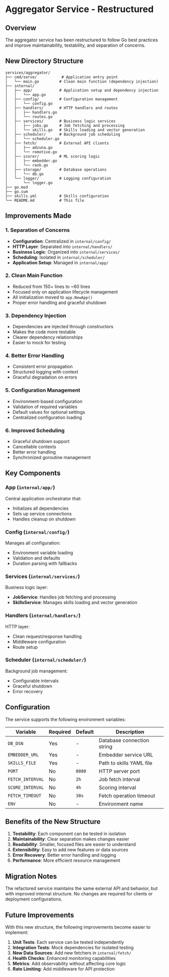 # Aggregator Service - Restructured

## Overview

The aggregator service has been restructured to follow Go best practices and improve maintainability, testability, and separation of concerns.

## New Directory Structure


```
services/aggregator/
├── cmd/serve/           # Application entry point
│   └── main.go         # Clean main function (dependency injection)
├── internal/
│   ├── app/            # Application setup and dependency injection
│   │   └── app.go
│   ├── config/         # Configuration management
│   │   └── config.go
│   ├── handlers/       # HTTP handlers and routes
│   │   ├── handlers.go
│   │   └── routes.go
│   ├── services/       # Business logic services
│   │   ├── jobs.go     # Job fetching and processing
│   │   └── skills.go   # Skills loading and vector generation
│   ├── scheduler/      # Background job scheduling
│   │   └── scheduler.go
│   ├── fetch/          # External API clients
│   │   ├── adzuna.go
│   │   └── remotive.go
│   ├── scorer/         # ML scoring logic
│   │   ├── embedder.go
│   │   └── rank.go
│   ├── storage/        # Database operations
│   │   └── db.go
│   └── logger/         # Logging configuration
│       └── logger.go
├── go.mod
├── go.sum
├── skills.yml          # Skills configuration
└── README.md           # This file
```

## Improvements Made

### 1. **Separation of Concerns**

- **Configuration**: Centralized in `internal/config/`
- **HTTP Layer**: Separated into `internal/handlers/`
- **Business Logic**: Organized into `internal/services/`
- **Scheduling**: Isolated in `internal/scheduler/`
- **Application Setup**: Managed in `internal/app/`

### 2. **Clean Main Function**

- Reduced from 150+ lines to ~60 lines
- Focused only on application lifecycle management
- All initialization moved to `app.NewApp()`
- Proper error handling and graceful shutdown

### 3. **Dependency Injection**

- Dependencies are injected through constructors
- Makes the code more testable
- Clearer dependency relationships
- Easier to mock for testing

### 4. **Better Error Handling**

- Consistent error propagation
- Structured logging with context
- Graceful degradation on errors

### 5. **Configuration Management**

- Environment-based configuration
- Validation of required variables
- Default values for optional settings
- Centralized configuration loading

### 6. **Improved Scheduling**

- Graceful shutdown support
- Cancellable contexts
- Better error handling
- Synchronized goroutine management

## Key Components

### App (`internal/app/`)

Central application orchestrator that:

- Initializes all dependencies
- Sets up service connections
- Handles cleanup on shutdown

### Config (`internal/config/`)

Manages all configuration:

- Environment variable loading
- Validation and defaults
- Duration parsing with fallbacks

### Services (`internal/services/`)

Business logic layer:

- **JobService**: Handles job fetching and processing
- **SkillsService**: Manages skills loading and vector generation

### Handlers (`internal/handlers/`)

HTTP layer:

- Clean request/response handling
- Middleware configuration
- Route setup

### Scheduler (`internal/scheduler/`)

Background job management:

- Configurable intervals
- Graceful shutdown
- Error recovery

## Configuration

The service supports the following environment variables:

| Variable | Required | Default | Description |
|----------|----------|---------|-------------|
| `DB_DSN` | Yes | - | Database connection string |
| `EMBEDDER_URL` | Yes | - | Embedder service URL |
| `SKILLS_FILE` | Yes | - | Path to skills YAML file |
| `PORT` | No | `8080` | HTTP server port |
| `FETCH_INTERVAL` | No | `2h` | Job fetch interval |
| `SCORE_INTERVAL` | No | `4h` | Scoring interval |
| `FETCH_TIMEOUT` | No | `30s` | Fetch operation timeout |
| `ENV` | No | - | Environment name |

## Benefits of the New Structure

1. **Testability**: Each component can be tested in isolation
2. **Maintainability**: Clear separation makes changes easier
3. **Readability**: Smaller, focused files are easier to understand
4. **Extensibility**: Easy to add new features or data sources
5. **Error Recovery**: Better error handling and logging
6. **Performance**: More efficient resource management

## Migration Notes

The refactored service maintains the same external API and behavior, but with improved internal structure. No changes are required for clients or deployment configurations.

## Future Improvements

With this new structure, the following improvements become easier to implement:

1. **Unit Tests**: Each service can be tested independently
2. **Integration Tests**: Mock dependencies for isolated testing
3. **New Data Sources**: Add new fetchers in `internal/fetch/`
4. **Health Checks**: Enhanced monitoring capabilities
5. **Metrics**: Add observability without affecting core logic
6. **Rate Limiting**: Add middleware for API protection
